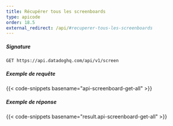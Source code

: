 ```yaml
---
title: Récupérer tous les screenboards
type: apicode
order: 18.5
external_redirect: /api/#recuperer-tous-les-screenboards
---
```


##### Signature
`GET https://api.datadoghq.com/api/v1/screen`
##### Exemple de requête
{{< code-snippets basename="api-screenboard-get-all" >}}
##### Exemple de réponse
{{< code-snippets basename="result.api-screenboard-get-all" >}}

